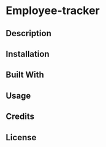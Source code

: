 # Employee-tracker

## Description 

## Installation

## Built With

## Usage

## Credits

## License

